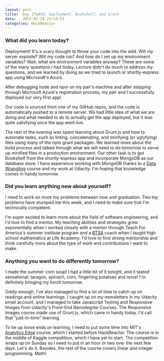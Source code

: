 ```yaml
---
layout: post
title:  Day 27&#58; Deployment, Bookshelf, and Grunt
date:   2015-07-29 23:54:53
categories: HackReactor
---
```


### What did you learn today?

Deployment! It's a scary thought to throw your code into the wild. Will my server explode? Will my code run? And how do I set up my environment variables? Wait, what are environment variables anyway? These are some of the many questions I had today. Lecture didn't do much to address my questions, and we learned by doing as we tried to launch or shortly-express app using Microsoft's Azure.

After debugging node and npm on my pair's machine and after stepping through Microsoft Azure's registration process, my pair and I successfully deployed our very first app!

Our code is sourced from one of my GitHub repos, and the code is automatically pushed to a remote server. We had little idea of what we are doing and what needed to do to actually get the app deployed, but it was quite satisfying once the app went live.

The rest of the evening was spent learning about Grunt.js and how to automate tasks, such as linting, concatenating, and minifying (or uglyfying) files using many of the npm grunt packages. We learned more about the build process and talked through what we will need to do tomorrow to serve up minified files in a production environment. Our other task is to gut Bookshelf from the shortly-express app and incorporate MongoDB as our database store. I have experience working with MongoDB thanks to a [Data Wrangling](https://www.udacity.com/course/data-wrangling-with-mongodb--ud032) course and my work at Udacity. I'm hoping that knowledge comes in handy tomorrow.

### Did you learn anything new about yourself?

I need to work on more toy problems between now and graduation. Two toy problems have stumped me this week, and I need to make sure that I'm technically competent.

I'm super excited to learn more about the field of software engineering, and I'd love to find a mentor. My teaching abilities and strategies grew exponentially when I worked closely with a mentor through Teach For America's summer institute program and a [BTSA](http://www.btsa.ca.gov/) coach when I taught high school mathematics at Life Academy. I'd love to find strong mentorship and think carefully more about the type of work and contributions I want to make.

### Anything you want to do differently tomorrow?

I made the summer corn soup! I had a little bit of it tonight, and it tasted sensational: taragon, spinach, corn, fingerling potatoes and more! I'm definitely bringing my lunch tomorrow.

Oddly enough, I've also managed to find a lot of time to catch up on readings and online learnings. I caught up on my newsletters in my Udacity email account, and I managed to take Javascript Testing and Responsive Images from Udacity's Front-End Nanodegree Courses. The Responsive Images course made use of Grunt.js, which came in handy today. I'd call that "just-in-time" learning.

To tie up loose ends on learning, I need to put some time into MIT's [Analytics Edge](https://www.edx.org/course/analytics-edge-mitx-15-071x-0) course, which I started before HackReactor. The course is in the middle of Kaggle competition, which I have yet to start. The competition wraps up on Sunday so I need to put in an hour or two over the next few days. Let's do it. Besides, the rest of the course covers linear and integer programming. Math!

